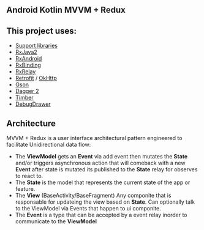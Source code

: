 ## Android Kotlin MVVM + Redux  


## This project uses:
- [Support libraries](https://developer.android.com/topic/libraries/support-library/index.html)
- [RxJava2](https://github.com/ReactiveX/RxJava)
- [RxAndroid](https://github.com/ReactiveX/RxAndroid)
- [RxBinding](https://github.com/JakeWharton/RxBinding)
- [RxRelay](https://github.com/JakeWharton/RxRelay)
- [Retrofit](http://square.github.io/retrofit/) / [OkHttp](http://square.github.io/okhttp/)
- [Gson](https://github.com/google/gson)
- [Dagger 2](http://google.github.io/dagger/)
- [Timber](https://github.com/JakeWharton/timber)
- [DebugDrawer](https://github.com/palaima/DebugDrawer)

## Architecture
MVVM + Redux is a user interface architectural pattern engineered to facilitate Unidirectional data flow:

- The __ViewModel__ gets an __Event__ via add event then mutates the __State__ and/or triggers asynchronous action that will comeback with a new __Event__ after state is mutated its published to the __State__ relay for observes to react to.
- The __State__ is the model that represents the current state of the app or feature.
- The __View__ (BaseActivity/BaseFragment) Any componite that is responsable for updateing the view based on __State__.  Can optionally talk to the ViewModel via Events that happen to ui componite.
- The __Event__  is a type that can be accepted by a event relay inorder to communicate to the __ViewModel__
